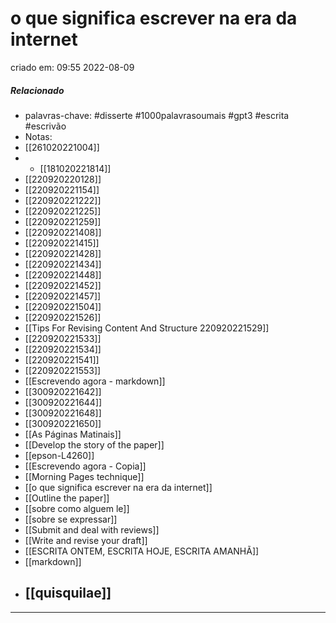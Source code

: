# o que significa escrever na era da internet
criado em: 09:55 2022-08-09

##### Relacionado
- palavras-chave: #disserte #1000palavrasoumais #gpt3 #escrita #escrivão 
- Notas:
- [[261020221004]]
- - [[181020221814]]
- [[220920220128]]
- [[220920221154]]
- [[220920221222]]
- [[220920221225]]
- [[220920221259]]
- [[220920221408]]
- [[220920221415]]
- [[220920221428]]
- [[220920221434]]
- [[220920221448]]
- [[220920221452]]
- [[220920221457]]
- [[220920221504]]
- [[220920221526]]
- [[Tips For Revising Content And Structure 220920221529]]
- [[220920221533]]
- [[220920221534]]
- [[220920221541]]
- [[220920221553]]
- [[Escrevendo agora - markdown]]
- [[300920221642]]
- [[300920221644]]
- [[300920221648]]
- [[300920221650]]
- [[As Páginas Matinais]]
- [[Develop the story of the paper]]
- [[epson-L4260]]
- [[Escrevendo agora - Copia]]
- [[Morning Pages technique]]
- [[o que significa escrever na era da internet]]
- [[Outline the paper]]
- [[sobre como alguem le]]
- [[sobre se expressar]]
- [[Submit and deal with reviews]]
- [[Write and revise your draft]]
- [[ESCRITA ONTEM, ESCRITA HOJE, ESCRITA AMANHÃ]]
- [[markdown]]
- ## [[quisquilae]]

 ---

